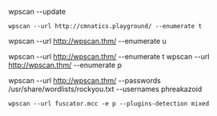 wpscan --update

`wpscan --url http://cmnatics.playground/ --enumerate t`

wpscan --url http://wpscan.thm/ --enumerate u

wpscan --url http://wpscan.thm/ --enumerate t
wpscan --url http://wpscan.thm/ --enumerate p

wpscan --url http://wpscan.thm/ --passwords /usr/share/wordlists/rockyou.txt --usernames phreakazoid

```
wpscan --url fuscator.mcc -e p --plugins-detection mixed
```

